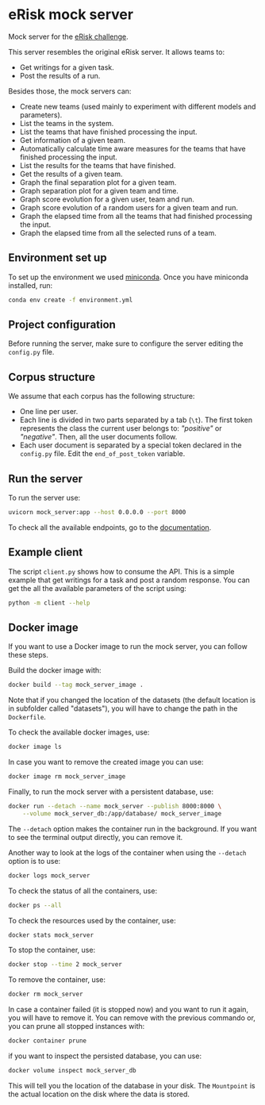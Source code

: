 # eRisk mock server
Mock server for the [eRisk challenge](https://erisk.irlab.org/).

This server resembles the original eRisk server. It allows teams to:
- Get writings for a given task.
- Post the results of a run.

Besides those, the mock servers can:
- Create new teams (used mainly to experiment with different models and parameters).
- List the teams in the system.
- List the teams that have finished processing the input.
- Get information of a given team.
- Automatically calculate time aware measures for the teams that have finished processing the input.
- List the results for the teams that have finished.
- Get the results of a given team.
- Graph the final separation plot for a given team.
- Graph separation plot for a given team and time.
- Graph score evolution for a given user, team and run.
- Graph score evolution of a random users for a given team and run.
- Graph the elapsed time from all the teams that had finished processing the input.
- Graph the elapsed time from all the selected runs of a team.

## Environment set up
To set up the environment we used [miniconda](https://docs.conda.io/en/latest/miniconda.html).
Once you have miniconda installed, run:
```bash
conda env create -f environment.yml
```

## Project configuration
Before running the server, make sure to configure the server editing the `config.py` file.

## Corpus structure
We assume that each corpus has the following structure:
- One line per user.
- Each line is divided in two parts separated by a tab (`\t`).
    The first token represents the class the current user belongs to:
    _"positive"_ or _"negative"_. Then, all the user documents follow.
- Each user document is separated by a special token declared in the `config.py` file.
    Edit the `end_of_post_token` variable.

## Run the server
To run the server use:
```bash
uvicorn mock_server:app --host 0.0.0.0 --port 8000
```

To check all the available endpoints, go to the [documentation](http://localhost:8000/docs).

## Example client
The script `client.py` shows how to consume the API.
This is a simple example that get writings for a task and post a random response.
You can get the all the available parameters of the script using:
```bash
python -m client --help
```

## Docker image
If you want to use a Docker image to run the mock server, you can follow these steps.

Build the docker image with:
```bash
docker build --tag mock_server_image .
```

Note that if you changed the location of the datasets (the default location is
in subfolder called "datasets"), you will have to change the path in the
`Dockerfile`.

To check the available docker images, use:
```bash
docker image ls
```

In case you want to remove the created image you can use:
```bash
docker image rm mock_server_image
```

Finally, to run the mock server with a persistent database, use:
```bash
docker run --detach --name mock_server --publish 8000:8000 \
    --volume mock_server_db:/app/database/ mock_server_image
```

The `--detach` option makes the container run in the background. If you want to
see the terminal output directly, you can remove it.

Another way to look at the logs of the container when using the `--detach` option
is to use:
```bash
docker logs mock_server
```

To check the status of all the containers, use:
```bash
docker ps --all
```

To check the resources used by the container, use:
```bash
docker stats mock_server
```

To stop the container, use:
```bash
docker stop --time 2 mock_server
```

To remove the container, use:
```bash
docker rm mock_server
```

In case a container failed (it is stopped now) and you want to run it again, you will have to
remove it. You can remove with the previous commando or, you can prune all stopped instances with:
```bash
docker container prune
```

if you want to inspect the persisted database, you can use:
```bash
docker volume inspect mock_server_db
```
This will tell you the location of the database in your disk.
The `Mountpoint` is the actual location on the disk where the data is stored.
